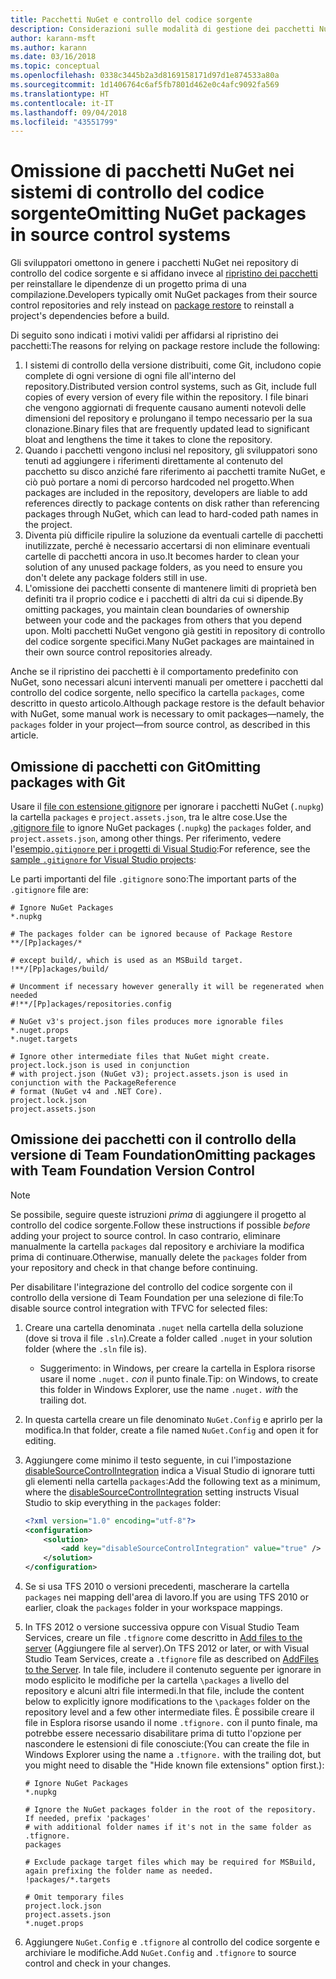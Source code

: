 ```yaml
---
title: Pacchetti NuGet e controllo del codice sorgente
description: Considerazioni sulle modalità di gestione dei pacchetti NuGet all'interno di sistemi di controllo della versione e di controllo del codice sorgente e su come omettere i pacchetti con Git e il controllo della versione di Team Foundation.
author: karann-msft
ms.author: karann
ms.date: 03/16/2018
ms.topic: conceptual
ms.openlocfilehash: 0338c3445b2a3d8169158171d97d1e874533a80a
ms.sourcegitcommit: 1d1406764c6af5fb7801d462e0c4afc9092fa569
ms.translationtype: HT
ms.contentlocale: it-IT
ms.lasthandoff: 09/04/2018
ms.locfileid: "43551799"
---
```

# <a name="omitting-nuget-packages-in-source-control-systems"></a><span data-ttu-id="c8f32-103">Omissione di pacchetti NuGet nei sistemi di controllo del codice sorgente</span><span class="sxs-lookup"><span data-stu-id="c8f32-103">Omitting NuGet packages in source control systems</span></span>

<span data-ttu-id="c8f32-104">Gli sviluppatori omettono in genere i pacchetti NuGet nei repository di controllo del codice sorgente e si affidano invece al [ripristino dei pacchetti](package-restore.md) per reinstallare le dipendenze di un progetto prima di una compilazione.</span><span class="sxs-lookup"><span data-stu-id="c8f32-104">Developers typically omit NuGet packages from their source control repositories and rely instead on [package restore](package-restore.md) to reinstall a project's dependencies before a build.</span></span>

<span data-ttu-id="c8f32-105">Di seguito sono indicati i motivi validi per affidarsi al ripristino dei pacchetti:</span><span class="sxs-lookup"><span data-stu-id="c8f32-105">The reasons for relying on package restore include the following:</span></span>

1. <span data-ttu-id="c8f32-106">I sistemi di controllo della versione distribuiti, come Git, includono copie complete di ogni versione di ogni file all'interno del repository.</span><span class="sxs-lookup"><span data-stu-id="c8f32-106">Distributed version control systems, such as Git, include full copies of every version of every file within the repository.</span></span> <span data-ttu-id="c8f32-107">I file binari che vengono aggiornati di frequente causano aumenti notevoli delle dimensioni del repository e prolungano il tempo necessario per la sua clonazione.</span><span class="sxs-lookup"><span data-stu-id="c8f32-107">Binary files that are frequently updated lead to significant bloat and lengthens the time it takes to clone the repository.</span></span>
1. <span data-ttu-id="c8f32-108">Quando i pacchetti vengono inclusi nel repository, gli sviluppatori sono tenuti ad aggiungere i riferimenti direttamente al contenuto del pacchetto su disco anziché fare riferimento ai pacchetti tramite NuGet, e ciò può portare a nomi di percorso hardcoded nel progetto.</span><span class="sxs-lookup"><span data-stu-id="c8f32-108">When packages are included in the repository, developers are liable to add references directly to package contents on disk rather than referencing packages through NuGet, which can lead to hard-coded path names in the project.</span></span>
1. <span data-ttu-id="c8f32-109">Diventa più difficile ripulire la soluzione da eventuali cartelle di pacchetti inutilizzate, perché è necessario accertarsi di non eliminare eventuali cartelle di pacchetti ancora in uso.</span><span class="sxs-lookup"><span data-stu-id="c8f32-109">It becomes harder to clean your solution of any unused package folders, as you need to ensure you don't delete any package folders still in use.</span></span>
1. <span data-ttu-id="c8f32-110">L'omissione dei pacchetti consente di mantenere limiti di proprietà ben definiti tra il proprio codice e i pacchetti di altri da cui si dipende.</span><span class="sxs-lookup"><span data-stu-id="c8f32-110">By omitting packages, you maintain clean boundaries of ownership between your code and the packages from others that you depend upon.</span></span> <span data-ttu-id="c8f32-111">Molti pacchetti NuGet vengono già gestiti in repository di controllo del codice sorgente specifici.</span><span class="sxs-lookup"><span data-stu-id="c8f32-111">Many NuGet packages are maintained in their own source control repositories already.</span></span>

<span data-ttu-id="c8f32-112">Anche se il ripristino dei pacchetti è il comportamento predefinito con NuGet, sono necessari alcuni interventi manuali per omettere i pacchetti dal controllo del codice sorgente, nello specifico la cartella `packages`, come descritto in questo articolo.</span><span class="sxs-lookup"><span data-stu-id="c8f32-112">Although package restore is the default behavior with NuGet, some manual work is necessary to omit packages&mdash;namely, the `packages` folder in your project&mdash;from source control, as described in this article.</span></span>

## <a name="omitting-packages-with-git"></a><span data-ttu-id="c8f32-113">Omissione di pacchetti con Git</span><span class="sxs-lookup"><span data-stu-id="c8f32-113">Omitting packages with Git</span></span>

<span data-ttu-id="c8f32-114">Usare il [file con estensione gitignore](https://git-scm.com/docs/gitignore) per ignorare i pacchetti NuGet (`.nupkg`) la cartella `packages` e `project.assets.json`, tra le altre cose.</span><span class="sxs-lookup"><span data-stu-id="c8f32-114">Use the [.gitignore file](https://git-scm.com/docs/gitignore) to ignore NuGet packages (`.nupkg`) the `packages` folder, and `project.assets.json`, among other things.</span></span> <span data-ttu-id="c8f32-115">Per riferimento, vedere l'[esempio`.gitignore` per i progetti di Visual Studio](https://github.com/github/gitignore/blob/master/VisualStudio.gitignore):</span><span class="sxs-lookup"><span data-stu-id="c8f32-115">For reference, see the [sample `.gitignore` for Visual Studio projects](https://github.com/github/gitignore/blob/master/VisualStudio.gitignore):</span></span>

<span data-ttu-id="c8f32-116">Le parti importanti del file `.gitignore` sono:</span><span class="sxs-lookup"><span data-stu-id="c8f32-116">The important parts of the `.gitignore` file are:</span></span>

```gitignore
# Ignore NuGet Packages
*.nupkg

# The packages folder can be ignored because of Package Restore
**/[Pp]ackages/*

# except build/, which is used as an MSBuild target.
!**/[Pp]ackages/build/

# Uncomment if necessary however generally it will be regenerated when needed
#!**/[Pp]ackages/repositories.config

# NuGet v3's project.json files produces more ignorable files
*.nuget.props
*.nuget.targets

# Ignore other intermediate files that NuGet might create. project.lock.json is used in conjunction
# with project.json (NuGet v3); project.assets.json is used in conjunction with the PackageReference
# format (NuGet v4 and .NET Core).
project.lock.json
project.assets.json
```

## <a name="omitting-packages-with-team-foundation-version-control"></a><span data-ttu-id="c8f32-117">Omissione dei pacchetti con il controllo della versione di Team Foundation</span><span class="sxs-lookup"><span data-stu-id="c8f32-117">Omitting packages with Team Foundation Version Control</span></span>

> [!Note]
> <span data-ttu-id="c8f32-118">Se possibile, seguire queste istruzioni *prima* di aggiungere il progetto al controllo del codice sorgente.</span><span class="sxs-lookup"><span data-stu-id="c8f32-118">Follow these instructions if possible *before* adding your project to source control.</span></span> <span data-ttu-id="c8f32-119">In caso contrario, eliminare manualmente la cartella `packages` dal repository e archiviare la modifica prima di continuare.</span><span class="sxs-lookup"><span data-stu-id="c8f32-119">Otherwise, manually delete the `packages` folder from your repository and check in that change before continuing.</span></span>

<span data-ttu-id="c8f32-120">Per disabilitare l'integrazione del controllo del codice sorgente con il controllo della versione di Team Foundation per una selezione di file:</span><span class="sxs-lookup"><span data-stu-id="c8f32-120">To disable source control integration with TFVC for selected files:</span></span>

1. <span data-ttu-id="c8f32-121">Creare una cartella denominata `.nuget` nella cartella della soluzione (dove si trova il file `.sln`).</span><span class="sxs-lookup"><span data-stu-id="c8f32-121">Create a folder called `.nuget` in your solution folder (where the `.sln` file is).</span></span>
    - <span data-ttu-id="c8f32-122">Suggerimento: in Windows, per creare la cartella in Esplora risorse usare il nome `.nuget.` *con* il punto finale.</span><span class="sxs-lookup"><span data-stu-id="c8f32-122">Tip: on Windows, to create this folder in Windows Explorer, use the name `.nuget.` *with* the trailing dot.</span></span>

1. <span data-ttu-id="c8f32-123">In questa cartella creare un file denominato `NuGet.Config` e aprirlo per la modifica.</span><span class="sxs-lookup"><span data-stu-id="c8f32-123">In that folder, create a file named `NuGet.Config` and open it for editing.</span></span>

1. <span data-ttu-id="c8f32-124">Aggiungere come minimo il testo seguente, in cui l'impostazione [disableSourceControlIntegration](../reference/nuget-config-file.md#solution-section) indica a Visual Studio di ignorare tutti gli elementi nella cartella `packages`:</span><span class="sxs-lookup"><span data-stu-id="c8f32-124">Add the following text as a minimum, where the [disableSourceControlIntegration](../reference/nuget-config-file.md#solution-section) setting instructs Visual Studio to skip everything in the `packages` folder:</span></span>

   ```xml
   <?xml version="1.0" encoding="utf-8"?>
   <configuration>
       <solution>
           <add key="disableSourceControlIntegration" value="true" />
       </solution>
   </configuration>
   ```

1. <span data-ttu-id="c8f32-125">Se si usa TFS 2010 o versioni precedenti, mascherare la cartella `packages` nei mapping dell'area di lavoro.</span><span class="sxs-lookup"><span data-stu-id="c8f32-125">If you are using TFS 2010 or earlier, cloak the `packages` folder in your workspace mappings.</span></span>

1. <span data-ttu-id="c8f32-126">In TFS 2012 o versione successiva oppure con Visual Studio Team Services, creare un file `.tfignore` come descritto in [Add files to the server](/vsts/tfvc/add-files-server.md?view=vsts#tfignore) (Aggiungere file al server).</span><span class="sxs-lookup"><span data-stu-id="c8f32-126">On TFS 2012 or later, or with Visual Studio Team Services, create a `.tfignore` file as described on [AddFiles to the Server](/vsts/tfvc/add-files-server.md?view=vsts#tfignore).</span></span> <span data-ttu-id="c8f32-127">In tale file, includere il contenuto seguente per ignorare in modo esplicito le modifiche per la cartella `\packages` a livello del repository e alcuni altri file intermedi.</span><span class="sxs-lookup"><span data-stu-id="c8f32-127">In that file, include the content below to explicitly ignore modifications to the `\packages` folder on the repository level and a few other intermediate files.</span></span> <span data-ttu-id="c8f32-128">È possibile creare il file in Esplora risorse usando il nome `.tfignore.` con il punto finale, ma potrebbe essere necessario disabilitare prima di tutto l'opzione per nascondere le estensioni di file conosciute:</span><span class="sxs-lookup"><span data-stu-id="c8f32-128">(You can create the file in Windows Explorer using the name a `.tfignore.` with the trailing dot, but you might need to disable the "Hide known file extensions" option first.):</span></span>

   ```cli
   # Ignore NuGet Packages
   *.nupkg

   # Ignore the NuGet packages folder in the root of the repository. If needed, prefix 'packages'
   # with additional folder names if it's not in the same folder as .tfignore.   
   packages

   # Exclude package target files which may be required for MSBuild, again prefixing the folder name as needed.
   !packages/*.targets

   # Omit temporary files
   project.lock.json
   project.assets.json
   *.nuget.props
   ```

1. <span data-ttu-id="c8f32-129">Aggiungere `NuGet.Config` e `.tfignore` al controllo del codice sorgente e archiviare le modifiche.</span><span class="sxs-lookup"><span data-stu-id="c8f32-129">Add `NuGet.Config` and `.tfignore` to source control and check in your changes.</span></span>
